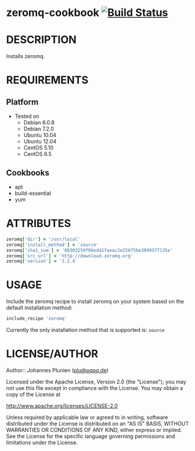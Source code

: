 # <a name="title"></a> zeromq-cookbook [![Build Status](https://api.travis-ci.org/plu/zeromq-cookbook.png)](https://travis-ci.org/plu/zeromq-cookbook)
# DESCRIPTION

Installs zeromq.

# REQUIREMENTS

## Platform

* Tested on
  * Debian 6.0.8
  * Debian 7.2.0
  * Ubuntu 10.04
  * Ubuntu 12.04
  * CentOS 5.10
  * CentOS 6.5

## Cookbooks

* apt
* build-essential
* yum

# ATTRIBUTES

```ruby
zeromq['dir'] = '/usr/local'
zeromq['install_method'] = 'source'
zeromq['sha1_sum'] = '08303259f08edd1faeac2e256f5be3899377135e'
zeromq['src_url'] = 'http://download.zeromq.org'
zeromq['version'] = '3.2.4'
```

# USAGE

Include the zeromq recipe to install zeromq on your system based on the default installation method:

```ruby
include_recipe 'zeromq'
```

Currently the only installation method that is supported is: `source`

# LICENSE/AUTHOR

Author:: Johannes Plunien (plu@pqpq.de)

Licensed under the Apache License, Version 2.0 (the "License");
you may not use this file except in compliance with the License.
You may obtain a copy of the License at

http://www.apache.org/licenses/LICENSE-2.0

Unless required by applicable law or agreed to in writing, software
distributed under the License is distributed on an "AS IS" BASIS,
WITHOUT WARRANTIES OR CONDITIONS OF ANY KIND, either express or implied.
See the License for the specific language governing permissions and
limitations under the License.
